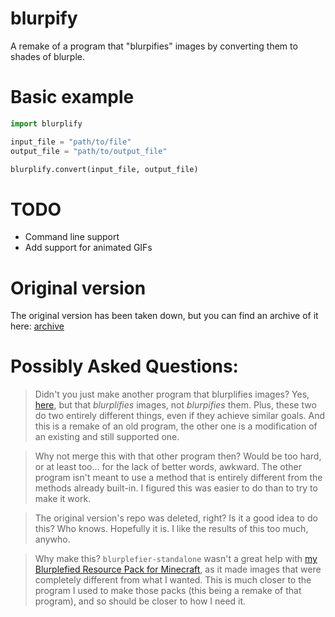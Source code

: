 # blurpify
A remake of a program that "blurpifies" images by converting them to shades of blurple.

# Basic example
```python
import blurplify

input_file = "path/to/file"
output_file = "path/to/output_file"

blurplify.convert(input_file, output_file)
```

# TODO
- Command line support
- Add support for animated GIFs

# Original version
The original version has been taken down, but you can find an archive of it here:
[archive](https://archive.softwareheritage.org/browse/origin/directory/?origin_url=https://github.com/memethyl/blurpify)

# Possibly Asked Questions:
> Didn't you just make another program that blurplifies images?
Yes, [here](https://github.com/Sonic4999/blurplefier-standalone), but that *blurplifies* images, not *blurpifies* them.
Plus, these two do two entirely different things, even if they achieve similar goals.
And this is a remake of an old program, the other one is a modification of an existing and still supported one.

> Why not merge this with that other program then?
Would be too hard, or at least too... for the lack of better words, awkward.
The other program isn't meant to use a method that is entirely different from the methods already built-in.
I figured this was easier to do than to try to make it work.

> The original version's repo was deleted, right? Is it a good idea to do this?
Who knows. Hopefully it is. I like the results of this too much, anywho.

> Why make this?
`blurplefier-standalone` wasn't a great help with [my Blurplefied Resource Pack for Minecraft](https://github.com/Sonic4999/Blurplefied-Resource-Pack), as it made images that were completely different from what I wanted.
This is much closer to the program I used to make those packs (this being a remake of that program), and so should be closer to how I need it.